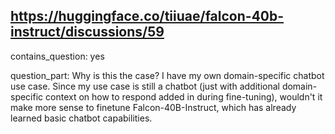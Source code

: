 ## https://huggingface.co/tiiuae/falcon-40b-instruct/discussions/59

contains_question: yes

question_part: Why is this the case? I have my own domain-specific chatbot use case. Since my use case is still a chatbot (just with additional domain-specific context on how to respond added in during fine-tuning), wouldn't it make more sense to finetune Falcon-40B-Instruct, which has already learned basic chatbot capabilities.